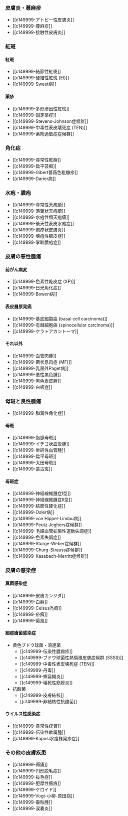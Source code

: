### 皮膚炎・蕁麻疹
- [[c149999-アトピー性皮膚炎]]
- [[c149999-蕁麻疹]]
- [[c149999-接触性皮膚炎]]
### 紅斑
#### 紅斑
- [[c149999-結節性紅斑]]
- [[c149999-硬結性紅斑 (EI)]]
- [[c149999-Sweet病]]
#### 薬疹
- [[c149999-多形滲出性紅斑]]
- [[c149999-固定薬疹]]
- [[c149999-Stevens-Johnson症候群]]
- [[c149999-中毒性表皮壊死症 (TEN)]]
- [[c149999-薬剤過敏症症候群]]
### 角化症
- [[c149999-尋常性乾癬]]
- [[c149999-扁平苔癬]]
- [[c149999-Gibert薔薇色粃糠疹]]
- [[c149999-Darier病]]
### 水疱・膿疱
- [[c149999-尋常性天疱瘡]]
- [[c149999-落葉状天疱瘡]]
- [[c149999-水疱性類天疱瘡]]
- [[c149999-後天性表皮水疱症]]
- [[c149999-疱疹状皮膚炎]]
- [[c149999-壊疽性膿皮症]]
- [[c149999-掌蹠膿疱症]]
### 皮膚の悪性腫瘍
#### 前がん病変
- [[c149999-色素性乾皮症 (XP)]]
- [[c149999-日光角化症]]
- [[c149999-Bowen病]]
#### 表皮層原発癌
- [[c149999-基底細胞癌 (basal cell carcinoma)]]
- [[c149999-有棘細胞癌 (spinocellular carcinoma)]]
- [[c149999-ケラトアカントーマ]]
#### それ以外
- [[c149999-血管肉腫]]
- [[c149999-菌状息肉症 (MF)]]
- [[c149999-乳房外Paget病]]
- [[c149999-悪性黒色腫]]
- [[c149999-黒色表皮腫]]
- [[c149999-白板症]]
### 母斑と良性腫瘍
- [[c149999-脂漏性角化症]]
#### 母斑
- [[c149999-脂腺母斑]]
- [[c149999-イチゴ状血管腫]]
- [[c149999-単純性血管腫]]
- [[c149999-扁平母斑]]
- [[c149999-太田母斑]]
- [[c149999-蒙古斑]]
#### 母斑症
- [[c149999-神経線維腫症I型]]
- [[c149999-神経線維腫症II型]]
- [[c149999-結節性硬化症]]
- [[c149999-Osler病]]
- [[c149999-von Hippel-Lindau病]]
- [[c149999-Peutz Jeghers症候群]]
- [[c149999-毛細血管拡張性運動失調症]]
- [[c149999-色素失調症]]
- [[c149999-Sturge-Weber症候群]]
- [[c149999-Churg-Strauss症候群]]
- [[c149999-Kasabach-Merritt症候群]]
### 皮膚の感染症
#### 真菌感染症
- [[c149999-皮膚カンジダ]]
- [[c149999-白癬]]
- [[c149999-Celsus禿瘡]]
- [[c149999-疥癬]]
- [[c149999-癜風]]
#### 細痘瘡菌感染症
- 黄色ブドウ球菌・溶連菌
	- [[c149999-伝染性膿痂疹]]
	- [[c149999-ブドウ球菌性熱傷様皮膚症候群 (SSSS)]]
	- [[c149999-中毒性表皮壊死症 (TEN)]]
	- [[c149999-丹毒]]
	- [[c149999-蜂窩織炎]]
	- [[c149999-壊死性筋膜炎]]
- 抗酸菌
	- [[c149999-皮膚結核]]
	- [[c149999-非結核性抗酸菌]]
#### ウイルス性感染症
- [[c149999-尋常性疣贅]]
- [[c149999-伝染性軟属腫]]
- [[c149999-Kaposi水痘様発疹症]]
### その他の皮膚疾患
- [[c149999-褥瘡]]
- [[c149999-円形脱毛症]]
- [[c149999-抜毛症]]
- [[c149999-肥厚性瘢痕]]
- [[c149999-ケロイド]]
- [[c149999-Vogt-小柳-原田病]]
- [[c149999-霰粒腫]]
- [[c149999-涙嚢炎]]
